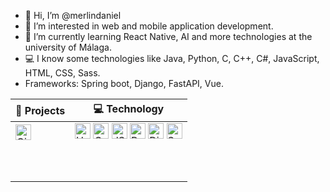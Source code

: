 - 👋 Hi, I’m @merlindaniel
- 👀 I’m interested in web and mobile application development.
- 🌱 I’m currently learning React Native, AI and more technologies at the university of Málaga.
- 💻 I know some technologies like Java, Python, C, C++, C#, JavaScript, HTML, CSS, Sass.
- Frameworks: Spring boot, Django, FastAPI, Vue.

<!---
merlindaniel/merlindaniel is a ✨ special ✨ repository because its `README.md` (this file) appears on your GitHub profile.
You can click the Preview link to take a look at your changes.
--->


|🚀 Projects   | 💻 Technology  |
|---|---|
|  [<img src="https://img.shields.io/badge/AprendeAyudando-black?style=flat&logo=github&logoColor=white" alt="GitHub logo" title="Github" height="25" />](https://github.com/memoriasIT/AprendeAyudando.git) | <img src="https://img.shields.io/badge/HTML5-black?style=flat&logo=html5&logoColor=white&color=important" alt="HTML5 logo" title="HTML5" height="25" /> <img src="https://img.shields.io/badge/CSS3-black?style=flat&logo=css3&logoColor=white&color=blue" alt="CSS3 logo" title="CSS3" height="25" /> <img src="https://img.shields.io/badge/JavaScript-black?style=flat&logo=javascript&logoColor=white&color=F7DF1E" alt="JS logo" title="JS" height="25" /> <img src="https://img.shields.io/badge/Python-black?style=flat&logo=python&logoColor=white&color=blue" alt="Python logo" title="Python" height="25" /> <img src="https://img.shields.io/badge/Django-black?style=flat&logo=Django&logoColor=white&color=3C6255" alt="Django logo" title="Django" height="25" /> <img src="https://img.shields.io/badge/SQLite3-black?style=flat&logo=sqlite&logoColor=white&color=5BC0F8" alt="SQLite logo" title="SQLite" height="25" />|
|   |   |
|   |   |
|   |   |
|   |   |
|   |   |
|   |   |
|   |   |
|   |   |
|   |   |
|   |   |

<!--Repository:
[<img src="https://img.shields.io/badge/AprendeAyudando-black?style=flat&logo=github&logoColor=white" alt="GitHub logo" title="Github" height="25" />](https://github.com/memoriasIT/AprendeAyudando.git)

HTML5:
<img src="https://img.shields.io/badge/HTML-black?style=flat&logo=html5&logoColor=white&color=important" alt="HTML5 logo" title="HTML5" height="25" />

CSS3:
<img src="https://img.shields.io/badge/CSS3-black?style=flat&logo=css3&logoColor=white&color=blue" alt="CSS3 logo" title="CSS3" height="25" />

JS:
<img src="https://img.shields.io/badge/JavaScript-black?style=flat&logo=javascript&logoColor=white&color=F7DF1E" alt="JS logo" title="JS" height="25" />


Python:
<img src="https://img.shields.io/badge/Python-black?style=flat&logo=python&logoColor=white&color=blue" alt="Python logo" title="Python" height="25" />

Django:

<img src="https://img.shields.io/badge/Django-black?style=flat&logo=Django&logoColor=white&color=3C6255" alt="Django logo" title="Django" height="25" />

SQLite3:

<img src="https://img.shields.io/badge/SQLite3-black?style=flat&logo=sqlite&logoColor=white&color=5BC0F8" alt="SQLite logo" title="SQLite" height="25" />

-->
